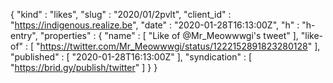 {
  "kind" : "likes",
  "slug" : "2020/01/2pvlt",
  "client_id" : "https://indigenous.realize.be",
  "date" : "2020-01-28T16:13:00Z",
  "h" : "h-entry",
  "properties" : {
    "name" : [ "Like of @Mr_Meowwwgi's tweet" ],
    "like-of" : [ "https://twitter.com/Mr_Meowwwgi/status/1222152891823280128" ],
    "published" : [ "2020-01-28T16:13:00Z" ],
    "syndication" : [ "https://brid.gy/publish/twitter" ]
  }
}
